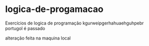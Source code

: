 # logica-de-progamacao
Exercícios de logica de programação kgurweipgerhahuaehguhpebr
portugol  é passado

alteração feita na maquina local 
